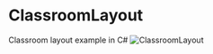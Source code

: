 # ClassroomLayout
Classroom layout example in C#
![ClassroomLayout](https://user-images.githubusercontent.com/105485297/171126304-70be61dc-8976-4417-b6a6-73103d171769.png)
